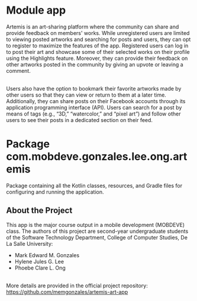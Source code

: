 # Module app

Artemis is an art-sharing platform where the community can share and provide feedback on members' works. While unregistered users are limited to viewing posted artworks and searching for posts and users, they can opt to register to maximize the features of the app. Registered users can log in to post their art and showcase some of their selected works on their profile using the Highlights feature. Moreover, they can provide their feedback on other artworks posted in the community by giving an upvote or leaving a comment. <br/> <br/>

Users also have the option to bookmark their favorite artworks made by other users so that they can view or return to them at a later time. Additionally, they can share posts on their Facebook accounts through its application programming interface (API). Users can search for a post by means of tags (e.g., “3D,” “watercolor,” and “pixel art”) and follow other users to see their posts in a dedicated section on their feed.

# Package com.mobdeve.gonzales.lee.ong.artemis

Package containing all the Kotlin classes, resources, and Gradle files for configuring and running the application.

## About the Project
This app is the major course output in a mobile development (MOBDEVE) class. The authors of this project are second-year undergraduate students of the Software Technology Department, College of Computer Studies, De La Salle University:
- Mark Edward M. Gonzales
- Hylene Jules G. Lee
- Phoebe Clare L. Ong<br/> <br/>

More details are provided in the official project repository: <a href = "https://github.com/memgonzales/artemis-art-app">https://github.com/memgonzales/artemis-art-app
